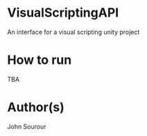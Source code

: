 
# VisualScriptingAPI
An interface for a visual scripting unity project  

# How to run 
TBA  

# Author(s) 
John Sourour  
